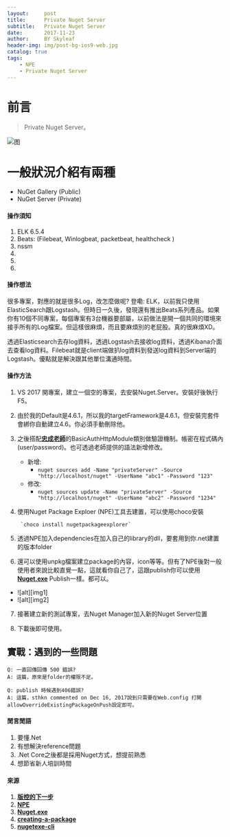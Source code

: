 ```yaml
---
layout:     post
title:      Private Nuget Server
subtitle:   Private Nuget Server
date:       2017-11-23
author:     BY Skyleaf
header-img: img/post-bg-ios9-web.jpg
catalog: true
tags:
    - NPE
    - Private Nuget Server
---
```

# 前言

> Private Nuget Server。

![图](https://images.unsplash.com/photo-1512908593802-fc940f380825?ixlib=rb-0.3.5&ixid=eyJhcHBfaWQiOjEyMDd9&s=0f62467b0ddc485a091cce9f93f48ae3&auto=format&fit=crop&w=1950&q=80)
# 一般狀況介紹有兩種

- NuGet Gallery (Public)
- NuGet Server (Private)

#### 操作須知

1. ELK 6.5.4
2. Beats: (Filebeat, Winlogbeat, packetbeat, healthcheck )
3. nssm
4. 
5. 
10. 


#### 操作想法

很多專案，對應的就是很多Log，改怎麼做呢? 登嘞: ELK，以前我只使用ElasticSearch跟Logstash。但時日一久後，發現還有推出Beats系列產品。如果你有10個不同專案，每個專案有3台機器要部屬，以前做法是開一個共同的環境來接手所有的Log檔案。但這樣很麻煩，而且要麻煩別的老屁股。真的很麻煩XD。

透過Elasticsearch去存log資料，透過Logstash去接收log資料，透過Kibana介面去查看log資料。Filebeat就是client端做扒log資料到發送log資料到Server端的Logstash。優點就是解決跟其他單位溝通時間。

#### 操作方法

1. VS 2017 開專案，建立一個空的專案，去安裝Nuget.Server。安裝好後執行F5。

2. 由於我的Default是4.6.1，所以我的targetFramework是4.6.1，但安裝完套件會綁你自動建立4.6。你必須手動刪除他。



3. 之後搭配[**忠成老師**](https://dotblogs.com.tw/code6421/2016/02/29/015739)的BasicAuthHttpModule類別做驗證機制。帳密在程式碼內(user/password)。也可透過老師提供的語法新增修改。
    - 新增: 
        - `nuget sources add -Name "privateServer" -Source "http://localhost/nuget" -UserName "abc1" -Password "123"`
    - 修改: 
        - `nuget sources update -Name "privateServer" -Source "http://localhost/nuget" -UserName "abc2" -Password "1234"`

4. 使用Nuget Package Exploer (NPE)工具去建置，可以使用choco安裝

        `choco install nugetpackageexplorer`


5. 透過NPE加入dependencies在加入自己的library的dll，要套用到你.net建置的版本folder


6. 還可以使用unpkg檔案建立package的內容，icon等等。但有了NPE後對一般使用者來說比較直覺一點，這就看你自己了，這跟publish你可以使用[**Nuget.exe**](https://www.nuget.org/downloads) Publish一樣。都可以。

 - ![alt][img1]
 - ![alt][img2]

7. 接著建立新的測試專案，去Nuget Manager加入新的Nuget Server位置

8. 下載後即可使用。


## 實戰：遇到的一些問題

    Q: 一直回傳回傳 500 錯誤?
    A: 這篇，原來是folder的權限不足。

    Q: publish 時候遇到406錯誤?
    A: 這篇，sthkn commented on Dec 16, 2017說到只需要在Web.config 打開allowOverrideExistingPackageOnPush設定即可。

#### 閒言閒語
1. 要懂.Net
2. 有想解決reference問題
3. .Net Core之後都是採用Nuget方式，想提前熟悉
4. 想節省新人培訓時間

#### 來源

1. [**版控的下一步**](https://dotblogs.com.tw/code6421/2016/02/29/015739)
2. [**NPE**](https://github.com/NuGetPackageExplorer/NuGetPackageExplorer)
3. [**Nuget.exe**](https://www.nuget.org/downloads)
4. [**creating-a-package**](https://docs.microsoft.com/en-us/nuget/create-packages/creating-a-package)
5. [**nugetexe-cli**](https://docs.microsoft.com/en-us/nuget/install-nuget-client-tools#nugetexe-cli)






```

```	
		


